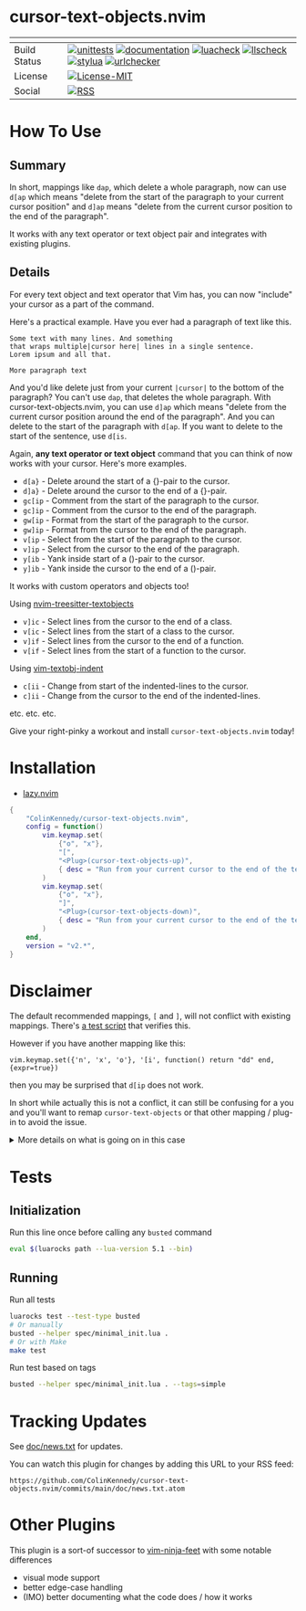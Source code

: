 # cursor-text-objects.nvim

| <!-- -->     | <!-- -->                                                                                                                                                                                                                                                                                                                                                                                                                                                                                                                                                                                                                                                                                                                                                                                                                                                                                                                                                                                                                                                                                                                                                                                                                                                                                                                                                                                                                                                                                                                                                                                                                                                                                                                                              |
|--------------|-------------------------------------------------------------------------------------------------------------------------------------------------------------------------------------------------------------------------------------------------------------------------------------------------------------------------------------------------------------------------------------------------------------------------------------------------------------------------------------------------------------------------------------------------------------------------------------------------------------------------------------------------------------------------------------------------------------------------------------------------------------------------------------------------------------------------------------------------------------------------------------------------------------------------------------------------------------------------------------------------------------------------------------------------------------------------------------------------------------------------------------------------------------------------------------------------------------------------------------------------------------------------------------------------------------------------------------------------------------------------------------------------------------------------------------------------------------------------------------------------------------------------------------------------------------------------------------------------------------------------------------------------------------------------------------------------------------------------------------------------------|
| Build Status | [![unittests](https://img.shields.io/github/actions/workflow/status/ColinKennedy/cursor-text-objects.nvim/test.yml?branch=main&style=for-the-badge&label=Unittests)](https://github.com/ColinKennedy/cursor-text-objects.nvim/actions/workflows/test.yml)  [![documentation](https://img.shields.io/github/actions/workflow/status/ColinKennedy/cursor-text-objects.nvim/documentation.yml?branch=main&style=for-the-badge&label=Documentation)](https://github.com/ColinKennedy/cursor-text-objects.nvim/actions/workflows/documentation.yml)  [![luacheck](https://img.shields.io/github/actions/workflow/status/ColinKennedy/cursor-text-objects.nvim/luacheck.yml?branch=main&style=for-the-badge&label=Luacheck)](https://github.com/ColinKennedy/cursor-text-objects.nvim/actions/workflows/luacheck.yml) [![llscheck](https://img.shields.io/github/actions/workflow/status/ColinKennedy/cursor-text-objects.nvim/llscheck.yml?branch=main&style=for-the-badge&label=llscheck)](https://github.com/ColinKennedy/cursor-text-objects.nvim/actions/workflows/llscheck.yml) [![stylua](https://img.shields.io/github/actions/workflow/status/ColinKennedy/cursor-text-objects.nvim/stylua.yml?branch=main&style=for-the-badge&label=Stylua)](https://github.com/ColinKennedy/cursor-text-objects.nvim/actions/workflows/stylua.yml)  [![urlchecker](https://img.shields.io/github/actions/workflow/status/ColinKennedy/cursor-text-objects.nvim/urlchecker.yml?branch=main&style=for-the-badge&label=URLChecker)](https://github.com/ColinKennedy/cursor-text-objects.nvim/actions/workflows/urlchecker.yml)  |
| License      | [![License-MIT](https://img.shields.io/badge/License-MIT-blue?style=for-the-badge)](https://github.com/ColinKennedy/cursor-text-objects.nvim/blob/main/LICENSE)                                                                                                                                                                                                                                                                                                                                                                                                                                                                                                                                                                                                                                                                                                                                                                                                                                                                                                                                                                                                                                                                                                                                                                                                                                                                                                                                                                                                                                                                                                                                                                            |
| Social       | [![RSS](https://img.shields.io/badge/rss-F88900?style=for-the-badge&logo=rss&logoColor=white)](https://github.com/ColinKennedy/cursor-text-objects.nvim/commits/main/doc/news.txt.atom)                                                                                                                                                                                                                                                                                                                                                                                                                                                                                                                                                                                                                                                                                                                                                                                                                                                                                                                                                                                                                                                                                                                                                                                                                                                                                                                                                                                                                                                                                                                                                    |


# How To Use
## Summary
In short, mappings like `dap`, which delete a whole paragraph, now can use
`d[ap` which means "delete from the start of the paragraph to your current
cursor position" and `d]ap` means "delete from the current cursor position to
the end of the paragraph".

It works with any text operator or text object pair and integrates with existing plugins.


## Details
For every text object and text operator that Vim has, you can now "include"
your cursor as a part of the command.

Here's a practical example. Have you ever had a paragraph of text like this.

```
Some text with many lines. And something
that wraps multiple|cursor here| lines in a single sentence.
Lorem ipsum and all that.

More paragraph text
```

And you'd like delete just from your current `|cursor|` to the bottom of the
paragraph? You can't use `dap`, that deletes the whole paragraph. With
cursor-text-objects.nvim, you can use `d]ap` which means "delete from the
current cursor position around the end of the paragraph". And you can delete to
the start of the paragraph with `d[ap`. If you want to delete to the start of
the sentence, use `d[is`.

Again, **any text operator or text object** command that you can think of now
works with your cursor. Here's more examples.

- `d[a}` - Delete around the start of a {}-pair to the cursor.
- `d]a}` - Delete around the cursor to the end of a {}-pair.
- `gc[ip` - Comment from the start of the paragraph to the cursor.
- `gc]ip` - Comment from the cursor to the end of the paragraph.
- `gw[ip` - Format from the start of the paragraph to the cursor.
- `gw]ip` - Format from the cursor to the end of the paragraph.
- `v[ip` - Select from the start of the paragraph to the cursor.
- `v]ip` - Select from the cursor to the end of the paragraph.
- `y[ib` - Yank inside start of a ()-pair to the cursor.
- `y]ib` - Yank inside the cursor to the end of a ()-pair.

It works with custom operators and objects too!

Using [nvim-treesitter-textobjects](https://github.com/nvim-treesitter/nvim-treesitter-textobjects)

- `v]ic` - Select lines from the cursor to the end of a class.
- `v[ic` - Select lines from the start of a class to the cursor.
- `v]if` - Select lines from the cursor to the end of a function.
- `v[if` - Select lines from the start of a function to the cursor.

Using [vim-textobj-indent](https://github.com/kana/vim-textobj-indent)

- `c[ii` - Change from start of the indented-lines to the cursor.
- `c]ii` - Change from the cursor to the end of the indented-lines.

etc. etc. etc.

Give your right-pinky a workout and install `cursor-text-objects.nvim` today!


# Installation
- [lazy.nvim](https://github.com/folke/lazy.nvim)
```lua
{
    "ColinKennedy/cursor-text-objects.nvim",
    config = function()
        vim.keymap.set(
            {"o", "x"},
            "[",
            "<Plug>(cursor-text-objects-up)",
            { desc = "Run from your current cursor to the end of the text-object." }
        )
        vim.keymap.set(
            {"o", "x"},
            "]",
            "<Plug>(cursor-text-objects-down)",
            { desc = "Run from your current cursor to the end of the text-object." }
        )
    end,
    version = "v2.*",
}
```


# Disclaimer
The default recommended mappings, `[` and `]`, will not conflict with existing
mappings. There's [a test
script](https://gist.github.com/ColinKennedy/7e632f88570be89762b0ca8372769b72)
that verifies this.

However if you have another mapping like this:

`vim.keymap.set({'n', 'x', 'o'}, '[i', function() return "dd" end,
{expr=true})`

then you may be surprised that `d[ip` does not work.

In short while actually this is not a conflict, it can still be confusing for
a you and you'll want to remap `cursor-text-objects` or that other mapping
/ plug-in to avoid the issue.

<details>
<summary>More details on what is going on in this case</summary>

`cursor-text-objects` is a pending operator but the mapping above is a regular
operator. A pending operator is a mapping that "waits for the user to keep
typing more keys" but a regular operator executes immediately. So if you only
have `cursor-text-objects` applied, `ip` is interpreted as "[i]nside
[p]aragraph". But with the mapping above, `d[i` executes immediately and then
treats `p` as the start of a new command. And `p` as a standalone keymap means
[p]ut. (See `:help put` for details).

So again this is all expected behavior but if you don't want that to happen,
you're better off remapping `[i` to something else.

</details>


# Tests
## Initialization
Run this line once before calling any `busted` command

```sh
eval $(luarocks path --lua-version 5.1 --bin)
```


## Running
Run all tests
```sh
luarocks test --test-type busted
# Or manually
busted --helper spec/minimal_init.lua .
# Or with Make
make test
```

Run test based on tags
```sh
busted --helper spec/minimal_init.lua . --tags=simple
```


# Tracking Updates
See [doc/news.txt](doc/news.txt) for updates.

You can watch this plugin for changes by adding this URL to your RSS feed:
```
https://github.com/ColinKennedy/cursor-text-objects.nvim/commits/main/doc/news.txt.atom
```


# Other Plugins
This plugin is a sort-of successor to [vim-ninja-feet](https://github.com/tommcdo/vim-ninja-feet) with some notable differences

- visual mode support
- better edge-case handling
- (IMO) better documenting what the code does / how it works
